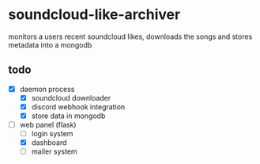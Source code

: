 # soundcloud-like-archiver
monitors a users recent soundcloud likes, downloads the songs and stores metadata into a mongodb

## todo
- [x] daemon process
   - [x] soundcloud downloader
   - [x] discord webhook integration
   - [x] store data in mongodb
 
- [ ] web panel (flask)
   - [ ] login system
   - [x] dashboard
   - [ ] mailer system
